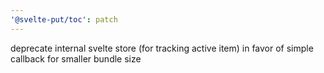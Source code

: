 ```yaml
---
'@svelte-put/toc': patch
---
```


deprecate internal svelte store (for tracking active item) in favor of simple callback for smaller bundle size
